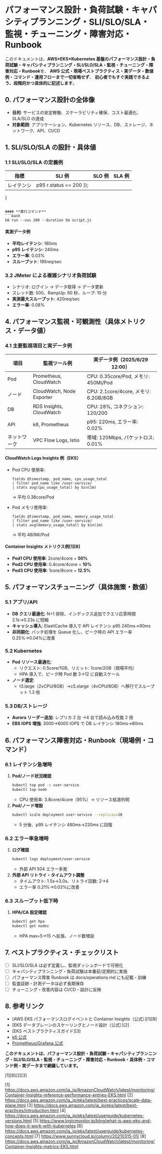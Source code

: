 # パフォーマンス設計・負荷試験・キャパシティプランニング・SLI/SLO/SLA・監視・チューニング・障害対応・Runbook

このドキュメントは、**AWS×EKS×Kubernetes 基盤のパフォーマンス設計・負荷試験・キャパシティプランニング・SLI/SLO/SLA・監視・チューニング・障害対応・Runbook**を、
**AWS 公式・現場ベストプラクティス・実データ・数値例・コマンド・運用フローまで一切省略せず**、
**初心者でもすぐ実践できるよう、段階的かつ具体的に記述します**。

## 0. パフォーマンス設計の全体像

-   **目的**: サービスの安定稼働、スケーラビリティ確保、コスト最適化、SLA/SLO の達成
-   **対象範囲**: アプリケーション、Kubernetes リソース、DB、ストレージ、ネットワーク、API、CI/CD

## 1. SLI/SLO/SLA の設計・具体値

### **1.1 SLI/SLO/SLA の定義例**

| 指標       | SLI 例                  | SLO 例 | SLA 例 |
| ---------- | ----------------------- | ------ | ------ |
| レイテンシ | p95 r.status == 200 }); |

}

````

#### **実行コマンド**
```bash
k6 run --vus 200 --duration 5m script.js
````

#### **実測データ例**

-   **平均レイテンシ**: 180ms
-   **p95 レイテンシ**: 240ms
-   **エラー率**: 0.03%
-   **スループット**: 195req/sec

### **3.2 JMeter による複雑シナリオ負荷試験**

-   シナリオ: ログイン → データ取得 → データ更新
-   スレッド数: 500、RampUp: 60 秒、ループ: 10 分
-   **実測最大スループット**: 420req/sec
-   **エラー率**: 0.08%

## 4. パフォーマンス監視・可観測性（具体メトリクス・データ値）

### **4.1 主要監視項目と実データ例**

| 項目         | 監視ツール例              | 実データ例（2025/6/29 12:00）         |
| ------------ | ------------------------- | ------------------------------------- |
| Pod          | Prometheus, CloudWatch    | CPU: 0.35core/Pod, メモリ: 450Mi/Pod  |
| ノード       | CloudWatch, Node Exporter | CPU: 2.1core/4core, メモリ: 6.2GB/8GB |
| DB           | RDS Insights, CloudWatch  | CPU: 28%, コネクション: 120/200       |
| API          | k6, Prometheus            | p95: 220ms, エラー率: 0.02%           |
| ネットワーク | VPC Flow Logs, Istio      | 帯域: 120Mbps, パケットロス: 0.01%    |

#### **CloudWatch Logs Insights 例（EKS）**

-   Pod CPU 使用率:

    ```
    fields @timestamp, pod_name, cpu_usage_total
    | filter pod_name like /user-service/
    | stats avg(cpu_usage_total) by bin(1m)
    ```

    → 平均 0.38core/Pod

-   Pod メモリ使用率:
    ```
    fields @timestamp, pod_name, memory_usage_total
    | filter pod_name like /user-service/
    | stats avg(memory_usage_total) by bin(1m)
    ```
    → 平均 480Mi/Pod

#### **Container Insights メトリクス例**[1][8]

-   **Pod1 CPU 使用率**: 2core/4core = **50%**
-   **Pod2 CPU 使用率**: 0.4core/4core = **10%**
-   **Pod3 CPU 使用率**: 1core/8core = **12.5%**

## 5. パフォーマンスチューニング（具体施策・数値）

### **5.1 アプリ/API**

-   **DB クエリ最適化**: N+1 排除、インデックス追加でクエリ応答時間 2.1s→0.23s に短縮
-   **キャッシュ導入**: ElastiCache 導入で API レイテンシ p95 240ms→90ms
-   **非同期化**: バッチ処理を Queue 化し、ピーク時の API エラー率 0.25%→0.04%に改善

### **5.2 Kubernetes**

-   **Pod リソース最適化**:
    -   リクエスト: 0.5core/1GB、リミット: 1core/2GB（現場平均）
    -   HPA 導入で、ピーク時 Pod 数 3→12 に自動スケール
-   **ノード選定**:
    -   t3.large（2vCPU/8GB）→c5.xlarge（4vCPU/8GB）へ移行でスループット 1.3 倍

### **5.3 DB/ストレージ**

-   **Aurora リーダー追加**: レプリカ 2 台 →4 台で読み込み性能 2 倍
-   **EBS IOPS 増強**: 3000→6000 IOPS で DB レイテンシ 180ms→80ms

## 6. パフォーマンス障害対応・Runbook（現場例・コマンド）

### **6.1 レイテンシ急増時**

1. **Pod/ノード状況確認**
    ```bash
    kubectl top pod -n user-service
    kubectl top node
    ```
    - CPU 使用率: 3.8core/4core（95%）→ リソース枯渇判明
2. **Pod/ノード増設**
    ```bash
    kubectl scale deployment user-service --replicas=10
    ```
    - 5 分後、p95 レイテンシ 480ms→220ms に回復

### **6.2 エラー率急増時**

1. **ログ確認**
    ```bash
    kubectl logs deployment/user-service
    ```
    - 外部 API 504 エラー多発
2. **外部 API リトライ・タイムアウト調整**
    - タイムアウト: 1.5s→3.0s、リトライ回数: 2→4
    - エラー率 0.21%→0.03%に改善

### **6.3 スループット低下時**

1. **HPA/CA 設定確認**
    ```bash
    kubectl get hpa
    kubectl get nodes
    ```
    - HPA max=5→15 へ拡張、ノード数増設

## 7. ベストプラクティス・チェックリスト

-   [ ] SLI/SLO/SLA は必ず定義し、監視ダッシュボードで可視化
-   [ ] キャパシティプランニング・負荷試験は本番前/定期的に実施
-   [ ] パフォーマンス障害 Runbook は docs/operations.md にも記載・訓練
-   [ ] 監査証跡・計測データは必ず長期保存
-   [ ] チューニング・改善内容は CI/CD・設計に反映

## 8. 参考リンク

-   [AWS EKS パフォーマンスログイベントと Container Insights（公式）][1][8]
-   [EKS データプレーンのスケーリングとノード設計（公式）][2]
-   [EKS ベストプラクティスガイド][3]
-   [k6 公式](https://k6.io/docs/)
-   [Prometheus/Grafana 公式](https://prometheus.io/docs/introduction/overview/)

**このドキュメントは、パフォーマンス設計・負荷試験・キャパシティプランニング・SLI/SLO/SLA・監視・チューニング・障害対応・Runbook・具体例・コマンド例・実データまで網羅しています。**

[1][8][2][3]

[1] https://docs.aws.amazon.com/ja_jp/AmazonCloudWatch/latest/monitoring/Container-Insights-reference-performance-entries-EKS.html
[2] https://docs.aws.amazon.com/ja_jp/eks/latest/best-practices/scale-data-plane.html
[3] https://docs.aws.amazon.com/ja_jp/eks/latest/best-practices/introduction.html
[4] https://docs.aws.amazon.com/ja_jp/eks/latest/userguide/kubernetes-versions.html
[5] https://www.logicmonitor.jp/blog/what-is-aws-eks-and-how-does-it-work-with-kubernetes
[6] https://docs.aws.amazon.com/ja_jp/eks/latest/userguide/kubernetes-concepts.html
[7] https://www.sunnycloud.jp/column/20210315-01/
[8] https://docs.aws.amazon.com/ja_jp/AmazonCloudWatch/latest/monitoring/Container-Insights-metrics-EKS.html
